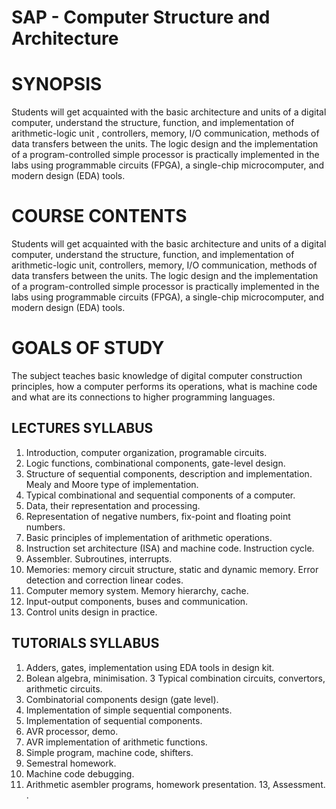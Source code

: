 # SAP - Computer Structure and Architecture

# SYNOPSIS
Students will get acquainted with the basic architecture and units of a digital computer, understand the structure, function, and implementation of arithmetic-logic unit , controllers, memory, I/O communication, methods of data transfers between the units. The logic design and the implementation of a program-controlled simple processor is practically implemented in the labs using programmable circuits (FPGA), a single-chip microcomputer, and modern design (EDA) tools.

# COURSE CONTENTS
Students will get acquainted with the basic architecture and units of a digital computer, understand the structure, function, and implementation of arithmetic-logic unit, controllers, memory, I/O communication, methods of data transfers between the units. The logic design and the implementation of a program-controlled simple processor is practically implemented in the labs using programmable circuits (FPGA), a single-chip microcomputer, and modern design (EDA) tools.

# GOALS OF STUDY
The subject teaches basic knowledge of digital computer construction principles, how a computer performs its operations, what is machine code and what are its connections to higher programming languages.

## LECTURES SYLLABUS
1. Introduction, computer organization, programable circuits.
2. Logic functions, combinational components, gate-level design.
3. Structure of sequential components, description and implementation. Mealy and Moore type of implementation.
4. Typical combinational and sequential components of a computer.
5. Data, their representation and processing.
6. Representation of negative numbers, fix-point and floating point numbers.
7. Basic principles of implementation of arithmetic operations.
8. Instruction set architecture (ISA) and machine code. Instruction cycle.
9. Assembler. Subroutines, interrupts.
10. Memories: memory circuit structure, static and dynamic memory. Error detection and correction linear codes.
11. Computer memory system. Memory hierarchy, cache.
12. Input-output components, buses and communication.
13. Control units design in practice.

## TUTORIALS SYLLABUS
1. Adders, gates, implementation using EDA tools in design kit.
2. Bolean algebra, minimisation.
3 Typical combination circuits, convertors, arithmetic circuits.
4. Combinatorial components design (gate level).
5. Implementation of simple sequential components.
6. Implementation of sequential components.
7. AVR processor, demo.
8. AVR implementation of arithmetic functions.
9. Simple program, machine code, shifters.
10. Semestral homework.
11. Machine code debugging.
12. Arithmetic asembler programs, homework presentation.
13, Assessment.
.
